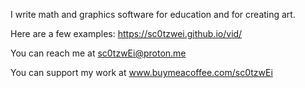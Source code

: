 
I write math and graphics software for education and for creating art.

Here are a few examples: https://sc0tzwei.github.io/vid/

You can reach me at sc0tzwEi@proton.me 

You can support my work at www.buymeacoffee.com/sc0tzwEi






